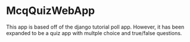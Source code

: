 # McqQuizWebApp
This app is based off of the django tutorial poll app. However, it has been expanded to be a quiz app with multple choice and true/false questions. 

